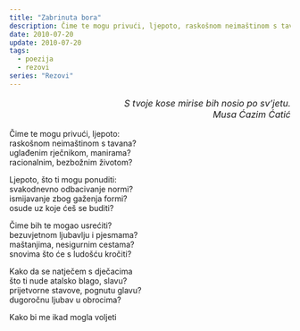 ```yaml
---
title: "Zabrinuta bora"
description: Čime te mogu privući, ljepoto, raskošnom neimaštinom s tavana?
date: 2010-07-20
update: 2010-07-20
tags:
  - poezija
  - rezovi
series: "Rezovi"
---
```


<p style='font-size: 1rem; font-style: italic; text-align: right;'>S tvoje kose mirise bih  
nosio po sv’jetu.<br>Musa Ćazim Ćatić</p>

Čime te mogu privući, ljepoto:  
raskošnom neimaštinom s tavana?  
uglađenim rječnikom, manirama?  
racionalnim, bezbožnim životom?

Ljepoto, što ti mogu ponuditi:  
svakodnevno odbacivanje normi?  
ismijavanje zbog gaženja formi?  
osude uz koje ćeš se buditi?

Čime bih te mogao usrećiti?  
bezuvjetnom ljubavlju i pjesmama?  
maštanjima, nesigurnim cestama?  
snovima što će s ludošću kročiti?

Kako da se natječem s dječacima  
što ti nude atalsko blago, slavu?  
prijetvorne stavove, pognutu glavu?  
dugoročnu ljubav u obrocima?

Kako bi me ikad mogla voljeti
